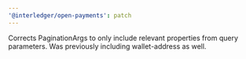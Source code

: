 ```yaml
---
'@interledger/open-payments': patch
---
```


Corrects PaginationArgs to only include relevant properties from query parameters. Was previously including wallet-address as well.
